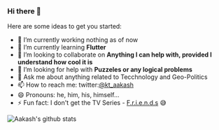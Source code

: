 ### Hi there 👋


Here are some ideas to get you started:

- 🔭 I’m currently working nothing as of now   
- 🌱 I’m currently learning **Flutter**
- 👯 I’m looking to collaborate on **Anything I can help with, provided I understand how cool it is**
- 🤔 I’m looking for help with **Puzzeles or any logical problems**
- 💬 Ask me about anything related to Tecchnology and Geo-Politics
- 📫 How to reach me: twitter:[@kt_aakash](https://twitter.com/kt_aakash)
- 😄 Pronouns: he, him, his, himself...
- ⚡ Fun fact: I don't get the TV Series - [F.r.i.e.n.d.s](https://www.google.com/search?client=ubuntu&channel=fs&q=friends&ie=utf-8&oe=utf-8) :sweat_smile:

![Aakash's github stats](https://github-readme-stats.vercel.app/api?username=kt-aakash&show_icons=true&title_color=fff&icon_color=79ff97&text_color=9f9f9f&bg_color=151515)
